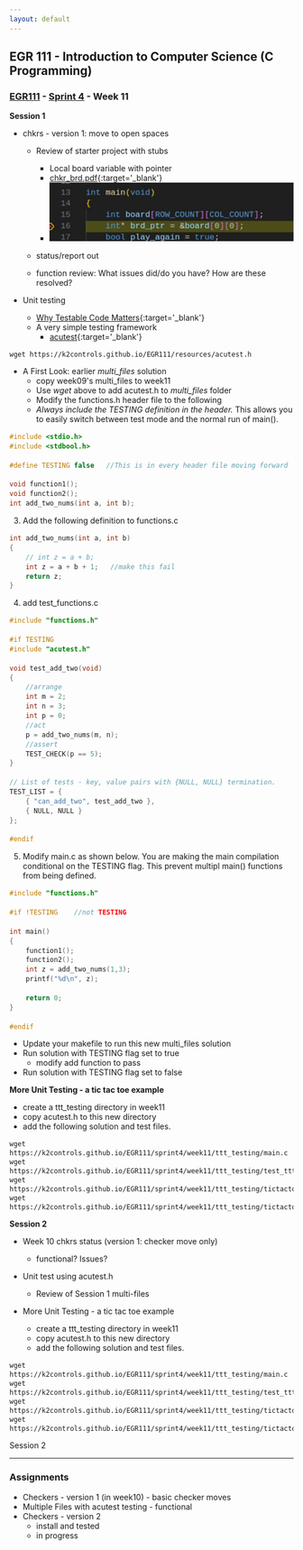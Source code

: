```yaml
---
layout: default
---
```


## EGR 111 - Introduction to Computer Science (C Programming)

### [EGR111](../../) - [Sprint 4](../) - Week 11

**Session 1**

- chkrs - version 1: move to open spaces
  - Review of starter project with stubs
    - Local board variable with pointer
    - [chkr_brd.pdf](../week10/chkr_brd.pdf){:target='_blank'}
    - ![alt text](../week10/chkr_board_as_local.png)
  
  - status/report out  
  - function review: What issues did/do you have? How are these resolved?

- Unit testing
  - [Why Testable Code Matters](https://www.toptal.com/qa/how-to-write-testable-code-and-why-it-matters){:target='_blank'}
  - A very simple testing framework
    - [acutest](https://github.com/mity/acutest){:target='_blank'}

```Console
wget https://k2controls.github.io/EGR111/resources/acutest.h
```  
  
  - A First Look: earlier *multi_files* solution
    - copy week09's multi_files to week11
    - Use *wget* above to add acutest.h to *multi_files* folder
    - Modify the functions.h header file to the following
    - *Always include the TESTING definition in the header.* This allows you to easily switch between test mode and the normal run of main().
  
```C
#include <stdio.h>
#include <stdbool.h>

#define TESTING false   //This is in every header file moving forward

void function1();
void function2();
int add_two_nums(int a, int b);
```

3. Add the following definition to functions.c

```C
int add_two_nums(int a, int b)
{
    // int z = a + b;
    int z = a + b + 1;   //make this fail
    return z;
}
```

4. add test_functions.c

```C
#include "functions.h"

#if TESTING
#include "acutest.h"

void test_add_two(void)
{
    //arrange
    int m = 2;
    int n = 3;
    int p = 0;
    //act
    p = add_two_nums(m, n);
    //assert
    TEST_CHECK(p == 5);
}

// List of tests - key, value pairs with {NULL, NULL} termination.
TEST_LIST = {
    { "can_add_two", test_add_two },
    { NULL, NULL }
};

#endif
```

5. Modify main.c as shown below. You are making the main compilation conditional on the TESTING flag. This prevent multipl main() functions from being defined.
   
```C
#include "functions.h"

#if !TESTING    //not TESTING

int main()
{
    function1();
    function2();
    int z = add_two_nums(1,3);
    printf("%d\n", z);

    return 0;
}

#endif 
``` 

- Update your makefile to run this new multi_files solution
- Run solution with TESTING flag set to true
  - modify add function to pass
- Run solution with TESTING flag set to false

**More Unit Testing - a tic tac toe example**
- create a ttt_testing directory in week11
- copy acutest.h to this new directory
- add the following solution and test files.

```
wget https://k2controls.github.io/EGR111/sprint4/week11/ttt_testing/main.c
wget https://k2controls.github.io/EGR111/sprint4/week11/ttt_testing/test_ttt.c
wget https://k2controls.github.io/EGR111/sprint4/week11/ttt_testing/tictactoe.c
wget https://k2controls.github.io/EGR111/sprint4/week11/ttt_testing/tictactoe.h

``` 


**Session 2**
- Week 10 chkrs status (version 1: checker move only)
    - functional? Issues?

- Unit test using acutest.h 
  - Review of Session 1 multi-files

- More Unit Testing - a tic tac toe example
  - create a ttt_testing directory in week11
  - copy acutest.h to this new directory
  - add the following solution and test files.

```
wget https://k2controls.github.io/EGR111/sprint4/week11/ttt_testing/main.c
wget https://k2controls.github.io/EGR111/sprint4/week11/ttt_testing/test_ttt.c
wget https://k2controls.github.io/EGR111/sprint4/week11/ttt_testing/tictactoe.c
wget https://k2controls.github.io/EGR111/sprint4/week11/ttt_testing/tictactoe.h

``` 

Session 2

<!-- **Checkers with Jump(version 2)**
- review main and plan
  - must jump
  - no kings
  - allows backward motion
  - no multi-jumps

- testing
  - run tests
  - [strings in C](https://www.geeksforgeeks.org/strings-in-c/){:target='_blank'}
  - Strings - operations and functions
    - [strcpy](https://www.geeksforgeeks.org/strcpy-in-c/){:target='_blank'}
    - [strcat](https://www.geeksforgeeks.org/strcat-in-c/){:target='_blank'}
    - [strcmp](https://www.geeksforgeeks.org/strcmp-in-c/){:target='_blank'}
  - Unit Tests
    - void can_make_checker_string(void)
    - void can_make_king_checker_string(void)
- Complete tests on your own  -->

---

### Assignments
- Checkers - version 1 (in week10) - basic checker moves
- Multiple Files with acutest testing - functional
- Checkers - version 2 
  - install and tested
  - in progress  

